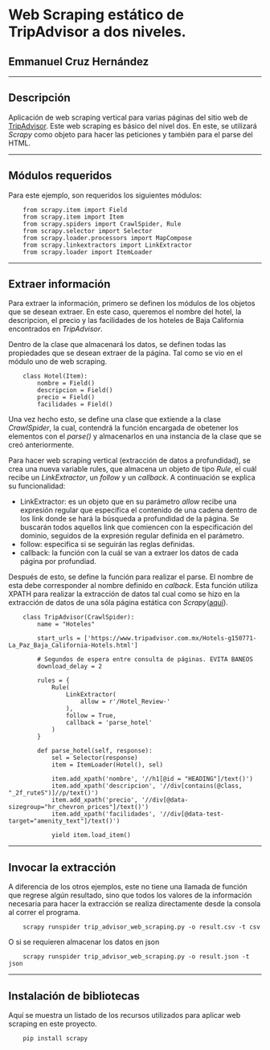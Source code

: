 # Web Scraping estático de TripAdvisor a dos niveles.
## Emmanuel Cruz Hernández

----

## Descripción

Aplicación de web scraping vertical para varias páginas del sitio web de [TripAdvisor](https://www.tripadvisor.com.mx/Hotels-g150771-La_Paz_Baja_California-Hotels.html). Este web scraping es básico del nivel dos.
En este, se utilizará _Scrapy_ como objeto para hacer las peticiones y también para el parse del HTML.

----

## Módulos requeridos

Para este ejemplo, son requeridos los siguientes módulos:

		from scrapy.item import Field
		from scrapy.item import Item
		from scrapy.spiders import CrawlSpider, Rule
		from scrapy.selector import Selector
		from scrapy.loader.processors import MapCompose
		from scrapy.linkextractors import LinkExtractor
		from scrapy.loader import ItemLoader

----

## Extraer información
Para extraer la información, primero se definen los módulos de los objetos que se desean extraer. En este caso, queremos el nombre del hotel, la descripcion, el precio y las facilidades de los hoteles de Baja California encontrados en _TripAdvisor_.

Dentro de la clase que almacenará los datos, se definen todas las propiedades que se desean extraer de la página. Tal como se vio en el módulo uno de web scraping.

		class Hotel(Item):
			nombre = Field()
			descripcion = Field()
			precio = Field()
			facilidades = Field()

Una vez hecho esto, se define una clase que extiende a la clase _CrawlSpider_, la cual, contendrá la función encargada de obetener los elementos con el _parse()_ y almacenarlos en una instancia de la clase que se creó anteriormente.

Para hacer web scraping vertical (extracción de datos a profundidad), se crea una nueva variable rules, que almacena un objeto de tipo _Rule_, el cuál recibe un _LinkExtractor_, un _follow_ y un _callback_. A continuación se explica su funcionalidad:

* LinkExtractor: es un objeto que en su parámetro _allow_ recibe una expresión regular que especifica el contenido de una cadena dentro de los link donde se hará la búsqueda a profundidad de la página. Se buscarán todos aquellos link que comiencen con la especificación del dominio, seguidos de la expresión regular definida en el parámetro.
* follow: especifica si se seguirán las reglas definidas.
* callback: la función con la cuál se van a extraer los datos de cada página por profundiad.

Después de esto, se define la función para realizar el parse. El nombre de esta debe corresponder al nombre definido en _calback_. Esta función utiliza XPATH para realizar la extracción de datos tal cual como se hizo en la extracción de datos de una sóla página estática con _Scrapy_([aquí](https://github.com/EmmanuelCruz/Static-One-Page-Web-Scraping/tree/master/stackOverFlow-scrapy-scraping)).

		class TripAdvisor(CrawlSpider):
			name = "Hoteles"

			start_urls = ['https://www.tripadvisor.com.mx/Hotels-g150771-La_Paz_Baja_California-Hotels.html']

			# Segundos de espera entre consulta de páginas. EVITA BANEOS
			download_delay = 2

			rules = {
				Rule(
					LinkExtractor(
						allow = r'/Hotel_Review-'
					),
					follow = True,
					callback = 'parse_hotel'
				)
			}

			def parse_hotel(self, response):
				sel = Selector(response)
				item = ItemLoader(Hotel(), sel)

				item.add_xpath('nombre', '//h1[@id = "HEADING"]/text()')
				item.add_xpath('descripcion', '//div[contains(@class, "_2f_ruteS")]//p/text()')
				item.add_xpath('precio', '//div[@data-sizegroup="hr_chevron_prices"]/text()')
				item.add_xpath('facilidades', '//div[@data-test-target="amenity_text"]/text()')

				yield item.load_item()

----

## Invocar la extracción

A diferencia de los otros ejemplos, este no tiene una llamada de función que regrese algún resultado, sino que todos los valores de la información necesaria para hacer la extracción se realiza directamente desde la consola al correr el programa.

		scrapy runspider trip_advisor_web_scraping.py -o result.csv -t csv

O si se requieren almacenar los datos en json

		scrapy runspider trip_advisor_web_scraping.py -o result.json -t json

----


## Instalación de bibliotecas

Aquí se muestra un listado de los recursos utilizados para aplicar web scraping en este proyecto.

		pip install scrapy
		
